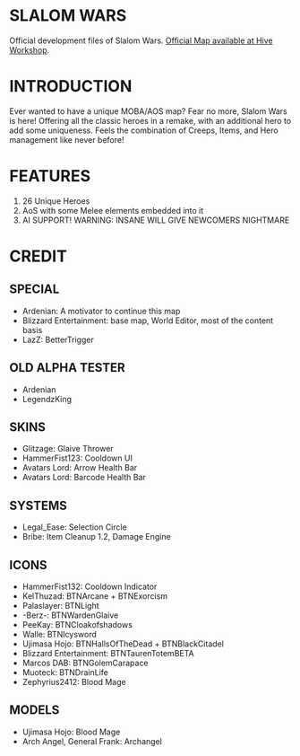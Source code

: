 # SLALOM WARS
 Official development files of Slalom Wars. [Official Map available at Hive Workshop](https://www.hiveworkshop.com/threads/slalom-wars-1-6-patch-1-32.299759/ "Download latest public release").

# INTRODUCTION
Ever wanted to have a unique MOBA/AOS map? Fear no more, Slalom Wars is here!
Offering all the classic heroes in a remake, with an additional hero to add some uniqueness. Feels the combination of Creeps, Items, and Hero management like never before!

# FEATURES
1. 26 Unique Heroes
2. AoS with some Melee elements embedded into it
3. AI SUPPORT! WARNING: INSANE WILL GIVE NEWCOMERS NIGHTMARE

# CREDIT

## SPECIAL
- Ardenian: A motivator to continue this map
- Blizzard Entertainment: base map, World Editor, most of the content basis
- LazZ: BetterTrigger

## OLD ALPHA TESTER
- Ardenian
- LegendzKing

## SKINS
- Glitzage: Glaive Thrower
- HammerFist123: Cooldown UI
- Avatars Lord: Arrow Health Bar
- Avatars Lord: Barcode Health Bar

## SYSTEMS
- Legal_Ease: Selection Circle
- Bribe: Item Cleanup 1.2, Damage Engine

## ICONS
- HammerFist132: Cooldown Indicator
- KelThuzad: BTNArcane + BTNExorcism
- Palaslayer: BTNLight
- -Berz-: BTNWardenGlaive
- PeeKay: BTNCloakofshadows
- Walle: BTNIcysword
- Ujimasa Hojo: BTNHallsOfTheDead + BTNBlackCitadel
- Blizzard Entertainment: BTNTaurenTotemBETA
- Marcos DAB: BTNGolemCarapace
- Muoteck: BTNDrainLife
- Zephyrius2412: Blood Mage

## MODELS
- Ujimasa Hojo: Blood Mage
- Arch Angel, General Frank: Archangel